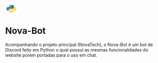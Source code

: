 <img align="center" alt="Python" height="30" width="40" src="https://raw.githubusercontent.com/devicons/devicon/master/icons/python/python-original.svg">

# Nova-Bot

Acompanhando o projeto principal (NovaTech), o Nova-Bot é um bot de Discord feito em Python o qual possui as mesmas funcionalidades do website porém portadas para o uso em chat.
